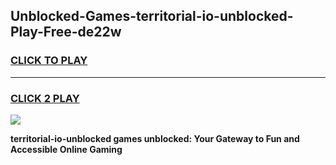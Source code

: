 
## Unblocked-Games-territorial-io-unblocked-Play-Free-de22w
<h3>
<a href="https://premium76.site?title=territorial-io-unblocked&ref=18A1">CLICK TO PLAY</a></h3>
<hr>

<h3>
<a href="https://premium76.site?title=territorial-io-unblocked&ref=18A1">CLICK 2 PLAY</a>
  
</h3>

<a href="https://premium76.site?title=territorial-io-unblocked&ref=18A1"><img src="https://clearcache.store/games.png"></a>


**territorial-io-unblocked games unblocked: Your Gateway to Fun and Accessible Online Gaming**

